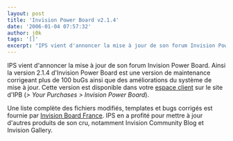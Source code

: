 ```yaml
---
layout: post
title: 'Invision Power Board v2.1.4'
date: '2006-01-04 07:57:32'
author: j0k
tags: '[]'
excerpt: "IPS vient d'annoncer la mise à jour de son forum Invision Power Board. Ainsi la version 2.1.4 d'Invision Power Board est une version de maintenance corrigeant plus de 100 buGs ainsi que des améliorations du système de mise à jour."
---
```


IPS vient d'annoncer la mise à jour de son forum Invision Power Board. Ainsi la version 2.1.4 d'Invision Power Board est une version de maintenance corrigeant plus de 100 buGs ainsi que des améliorations du système de mise à jour.
Cette version est disponible dans votre [espace client](http://www.invisionpower.com/customer/) sur le site d'IPB (*&gt; Your Purchases &gt; Invision Power Board*).

Une liste complète des fichiers modifiés, templates et bugs corrigés est fournie par [Invision Board France](http://forums.invisionboard.fr/index.php?showtopic=22644).   IPS en a profité pour mettre à jour d'autres produits de son cru, notamment Invision Community Blog et Invision Gallery.
